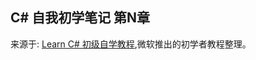 ## C# 自我初学笔记 第N章  

来源于: [Learn C# 初级自学教程](https://learn.microsoft.com/zh-cn/users/dotnet/collections/yz26f8y64n7k07?WT.mc_id=dotnet-35129-website),微软推出的初学者教程整理。



### 


```c#

```